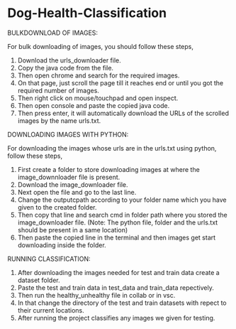 # Dog-Health-Classification
BULKDOWNLOAD OF IMAGES:

For bulk downloading of images, you should follow these steps,
1.	Download the urls_downloader file.
2.	Copy the java code from the file.
3.	Then open chrome and search for the required images.
4.	On that page, just scroll the page till it reaches end or until you got the required number of images.
5.	Then right click on mouse/touchpad and open inspect.
6.	Then open console and paste the copied java code.
7.	Then press enter, it will automatically download the URLs of the scrolled images by the name urls.txt.

DOWNLOADING IMAGES WITH PYTHON:

For downloading the images whose urls are in the urls.txt using python, follow these steps,
1.	First create a folder to store downloading images at where the image_downnloader file is present.
2.	Download the image_downloader file.
3.	Next open the file and go to the last line.
4.	Change the outputcpath according to your folder name which you have given to the created folder.
5.	Then copy that line and search cmd in folder path where you stored the image_downloader file. (Note: The python file, folder and the urls.txt should be present in a same location)
6.	Then paste the copied line in the terminal and then images get start downloading inside the folder.

RUNNING CLASSIFICATION:
1.	After downloading the images needed for test and train data create a dataset folder.
2.	Paste the test and train data in test_data and train_data repectively.
3.	Then run the healthy_unhealthy file in collab or in vsc.
4.	In that change the directory of the test and train datasets with repect to their current locations.
5.	After running the project classifies any images we given for testing.
